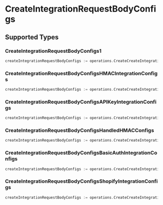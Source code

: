 # CreateIntegrationRequestBodyConfigs


## Supported Types

### CreateIntegrationRequestBodyConfigs1

```go
createIntegrationRequestBodyConfigs := operations.CreateCreateIntegrationRequestBodyConfigsCreateIntegrationRequestBodyConfigs1(operations.CreateIntegrationRequestBodyConfigs1{/* values here */})
```

### CreateIntegrationRequestBodyConfigsHMACIntegrationConfigs

```go
createIntegrationRequestBodyConfigs := operations.CreateCreateIntegrationRequestBodyConfigsCreateIntegrationRequestBodyConfigsHMACIntegrationConfigs(operations.CreateIntegrationRequestBodyConfigsHMACIntegrationConfigs{/* values here */})
```

### CreateIntegrationRequestBodyConfigsAPIKeyIntegrationConfigs

```go
createIntegrationRequestBodyConfigs := operations.CreateCreateIntegrationRequestBodyConfigsCreateIntegrationRequestBodyConfigsAPIKeyIntegrationConfigs(operations.CreateIntegrationRequestBodyConfigsAPIKeyIntegrationConfigs{/* values here */})
```

### CreateIntegrationRequestBodyConfigsHandledHMACConfigs

```go
createIntegrationRequestBodyConfigs := operations.CreateCreateIntegrationRequestBodyConfigsCreateIntegrationRequestBodyConfigsHandledHMACConfigs(operations.CreateIntegrationRequestBodyConfigsHandledHMACConfigs{/* values here */})
```

### CreateIntegrationRequestBodyConfigsBasicAuthIntegrationConfigs

```go
createIntegrationRequestBodyConfigs := operations.CreateCreateIntegrationRequestBodyConfigsCreateIntegrationRequestBodyConfigsBasicAuthIntegrationConfigs(operations.CreateIntegrationRequestBodyConfigsBasicAuthIntegrationConfigs{/* values here */})
```

### CreateIntegrationRequestBodyConfigsShopifyIntegrationConfigs

```go
createIntegrationRequestBodyConfigs := operations.CreateCreateIntegrationRequestBodyConfigsCreateIntegrationRequestBodyConfigsShopifyIntegrationConfigs(operations.CreateIntegrationRequestBodyConfigsShopifyIntegrationConfigs{/* values here */})
```

